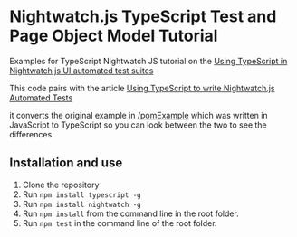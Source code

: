 # Nightwatch.js TypeScript Test and Page Object Model Tutorial

Examples for TypeScript Nightwatch JS tutorial on the [Using TypeScript in Nightwatch js UI automated test suites](https://youtu.be/fUPwk8bFVJM)

This code pairs with the article [Using TypeScript to write Nightwatch.js Automated Tests](https://www.davidmello.com/using-nightwatch-with-typescript/)

it converts the original example in [/pomExample](https://github.com/reallymello/nightwatchTutorials/tree/master/pomExample) which was written in JavaScript to TypeScript so you can look between the two to see the differences.

## Installation and use

1. Clone the repository
2. Run `npm install typescript -g`
3. Run `npm install nightwatch -g`
4. Run `npm install` from the command line in the root folder.
5. Run `npm test` in the command line of the root folder.
